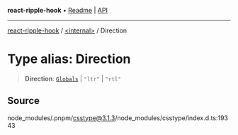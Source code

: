 **react-ripple-hook** • [Readme](../../README.md) \| [API](../../globals.md)

***

[react-ripple-hook](../../README.md) / [\<internal\>](../README.md) / Direction

# Type alias: Direction

> **Direction**: [`Globals`](Globals.md) \| `"ltr"` \| `"rtl"`

## Source

node\_modules/.pnpm/csstype@3.1.3/node\_modules/csstype/index.d.ts:19343
